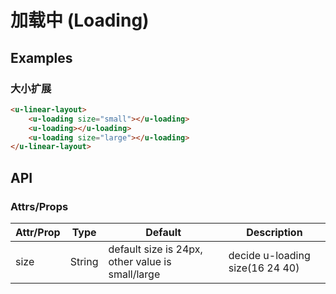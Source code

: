 # 加载中 (Loading)

## Examples
### 大小扩展

``` html
<u-linear-layout>
    <u-loading size="small"></u-loading>
    <u-loading></u-loading>
    <u-loading size="large"></u-loading>
</u-linear-layout>
```
## API
### Attrs/Props
| Attr/Prop | Type | Default | Description |
| --------- | ---- | ------- | ----------- |
| size | String | default size is 24px, other value is small/large | decide u-loading size(16 24 40) |


